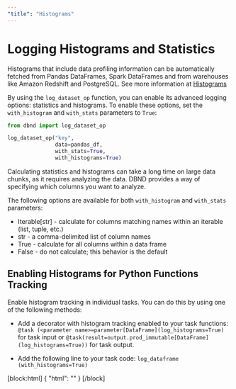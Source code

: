 ```yaml
---
"title": "Histograms"
---
```

# Logging Histograms and Statistics

Histograms that include data profiling information can be automatically fetched from Pandas DataFrames, Spark DataFrames and from warehouses like Amazon Redshift and PostgreSQL. See more information at [Histograms](doc:histograms)

By using the `log_dataset_op` function, you can enable its advanced logging options: statistics and histograms.
To enable these options, set  the `with_histogram` and `with_stats` parameters to `True`:


<!-- noqa -->
```python
from dbnd import log_dataset_op

log_dataset_op("key",
               data=pandas_df,
               with_stats=True,
               with_histograms=True)
```

Calculating statistics and histograms can take a long time on large data chunks, as it requires analyzing the data. DBND provides a way of specifying which columns you want to analyze.

The following options are available for both `with_histogram` and `with_stats` parameters:

* Iterable[str] - calculate for columns matching names within an iterable (list, tuple, etc.) 
* str - a comma-delimited list of column names
* True - calculate for all columns within a data frame
* False - do not calculate; this behavior is the default


## Enabling Histograms for Python Functions Tracking

 Enable histogram tracking in individual tasks. You can do this by using one of the following methods:
  * Add a decorator with histogram tracking enabled to your task functions:
`@task (<parameter name>=parameter[DataFrame](log_histograms=True)` for task input or `@task(result=output.prod_immutable[DataFrame](log_histograms=True))` for task output.

  * Add the following line to your task code:
`log_dataframe (with_histograms=True)`

[block:html]
{
  "html": "<style>\n  pre {\n      border: 0.2px solid #ddd;\n      border-left: 3px solid #c796ff;\n      color: #0061a6;\n  }\n\n.CodeTabs_initial{\n  /* box shadows with with legacy browser support - just in case */\n    -webkit-box-shadow: 0 10px 6px -6px #777; /* for Safari 3-4, iOS 4.0.2 - 4.2, Android 2.3+ */\n     -moz-box-shadow: 0 10px 6px -6px #777; /* for Firefox 3.5 - 3.6 */\n          box-shadow: 0 10px 6px -6px #777;/* Opera 10.5, IE 9, Firefox 4+, Chrome 6+, iOS 5 */\n  }\n</style>"
}
[/block]
